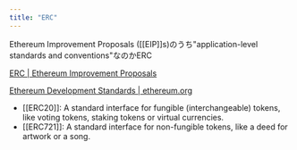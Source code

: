```yaml
---
title: "ERC"
---
```


Ethereum Improvement Proposals ([[EIP]]s)のうち"application-level standards and conventions"なのかERC

[ERC | Ethereum Improvement Proposals](https://eips.ethereum.org/erc)

[Ethereum Development Standards | ethereum.org](https://ethereum.org/en/developers/docs/standards/)
- [[ERC20]]: A standard interface for fungible (interchangeable) tokens, like voting tokens, staking tokens or virtual currencies.
- [[ERC721]]: A standard interface for non-fungible tokens, like a deed for artwork or a song.
